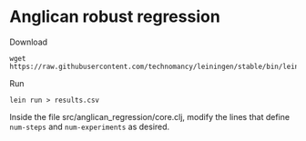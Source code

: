 # Anglican robust regression
Download
```
wget https://raw.githubusercontent.com/technomancy/leiningen/stable/bin/lein
```

Run
```
lein run > results.csv
```

Inside the file src/anglican_regression/core.clj, modify the lines that define `num-steps` and `num-experiments` as desired.

